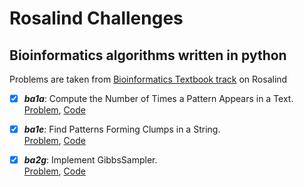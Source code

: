 # Rosalind Challenges
## Bioinformatics algorithms written in python
Problems are taken from [Bioinformatics Textbook track](http://rosalind.info/problems/locations/) on Rosalind
- [x] ***ba1a***: Compute the Number of Times a Pattern Appears in a Text. <br>
  [Problem](http://rosalind.info/problems/ba1a/), [Code](https://github.com/benigmatic/bioinformatics/blob/main/ba1a.py)
  
- [x] ***ba1e***: Find Patterns Forming Clumps in a String. <br>
  [Problem](http://rosalind.info/problems/ba1e/), [Code](https://github.com/benigmatic/bioinformatics/blob/main/ba1e.java)
 
- [x] ***ba2g***: Implement GibbsSampler. <br>
  [Problem](http://rosalind.info/problems/ba2g/), [Code](https://github.com/benigmatic/bioinformatics/blob/main/ba2g.py)
